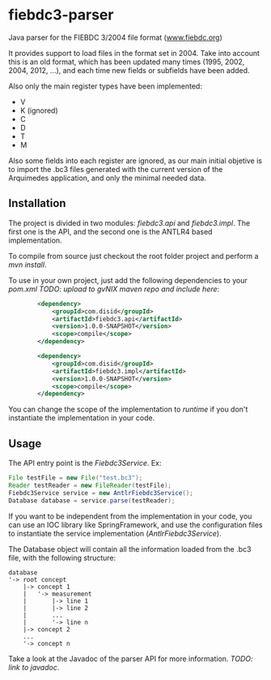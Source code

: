 fiebdc3-parser
==============

Java parser for the FIEBDC 3/2004 file format (www.fiebdc.org)

It provides support to load files in the format set in 2004. Take into account this is an old format, which has been updated many times (1995, 2002, 2004, 2012, ...), and each time new fields or subfields have been added.

Also only the main register types have been implemented:

* V
* K (ignored)
* C
* D
* T
* M

Also some fields into each register are ignored, as our main initial objetive is to import the .bc3 files generated with the current version of the Arquimedes application, and only the minimal needed data.

Installation
---------------

The project is divided in two modules: *fiebdc3.api* and *fiebdc3.impl*. The first one is the API, and the second one is the ANTLR4 based implementation.

To compile from source just checkout the root folder project and perform a *mvn install*.

To use in your own project, just add the following dependencies to your *pom.xml* *TODO: upload to gvNIX maven repo and include here*:

```xml
		<dependency>
			<groupId>com.disid</groupId>
			<artifactId>fiebdc3.api</artifactId>
			<version>1.0.0-SNAPSHOT</version>
			<scope>compile</scope>
		</dependency>

		<dependency>
			<groupId>com.disid</groupId>
			<artifactId>fiebdc3.impl</artifactId>
			<version>1.0.0-SNAPSHOT</version>
			<scope>compile</scope>
		</dependency>
```

You can change the scope of the implementation to *runtime* if you don't instantiate the implementation in your code.


Usage
------

The API entry point is the *Fiebdc3Service*. Ex:

```java
File testFile = new File("test.bc3");
Reader testReader = new FileReader(testFile);
Fiebdc3Service service = new AntlrFiebdc3Service();
Database database = service.parse(testReader);
```

If you want to be independent from the implementation in your code, you can use an IOC library like SpringFramework, and use the configuration files to instantiate the service implementation (*AntlrFiebdc3Service*).

The Database object will contain all the information loaded from the .bc3 file, with the following structure:

```
database
'-> root concept
    |-> concept 1
    |   '-> measurement
    |       |-> line 1
    |       |-> line 2
    |       ...
    |       '-> line n 
    |-> concept 2
    ...
    '-> concept n
```
    
Take a look at the Javadoc of the parser API for more information. *TODO: link to javadoc*.

